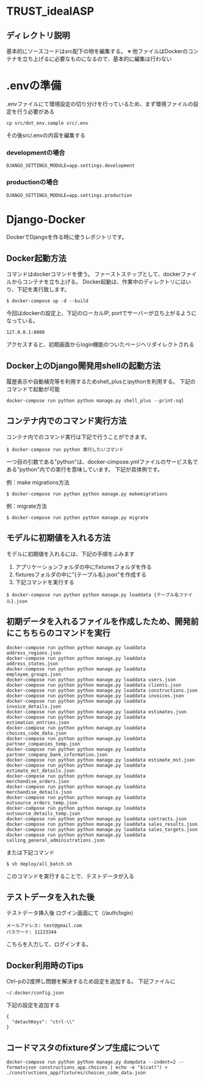 # TRUST_idealASP

## ディレクトリ説明
基本的にソースコードはsrc配下の物を編集する。
※ 他ファイルはDockerのコンテナを立ち上げるに必要なものになるので、基本的に編集は行わない

# .envの準備
.envファイルにて環境設定の切り分けを行っているため、まず環境ファイルの設定を行う必要がある
```
cp src/dot_env.sample src/.env
```
その後src/.envの内容を編集する
### developmentの場合
```
DJANGO_SETTINGS_MODULE=app.settings.development
```
### productionの場合
```
DJANGO_SETTINGS_MODULE=app.settings.production
```

# Django-Docker
DockerでDjangoを作る時に使うレポジトリです。

## Docker起動方法
コマンドはdockerコマンドを使う。
ファーストステップとして、dockerファイルからコンテナを立ち上げる。
Docker起動は、作業中のディレクトリにはいり、下記を実行致します。

```
$ docker-compose up -d --build
```

今回はdockerの設定上、下記のローカルIP, portでサーバーが立ち上がるようになっている。

```
127.0.0.1:8000
```

アクセスすると、初期画面からlogin機能のついたページへリダイレクトされる

## Docker上のDjango開発用shellの起動方法
履歴表示や自動補完等を利用するためshell_plusとipythonを利用する。
下記のコマンドで起動が可能

```
docker-compose run python python manage.py shell_plus --print-sql
```

## コンテナ内でのコマンド実行方法
コンテナ内でのコマンド実行は下記で行うことができます。

```
$ docker-compose run python 実行したいコマンド
```

一つ目の引数である"python"は、docker-cimpose.ymlファイルのサービス名である"python"内での実行を意味しています。 下記が具体例です。

例：make migrations方法

```
$ docker-compose run python python manage.py makemigrations
```

例：migrate方法

```
$ docker-compose run python python manage.py migrate
```

## モデルに初期値を入れる方法
モデルに初期値を入れるには、下記の手順をふみます

1. アプリケーションフォルダの中にfixturesフォルダを作る
2. fixturesフォルダの中に"{テーブル名}.json"を作成する
3. 下記コマンドを実行する

```
$ docker-compose run python python manage.py loaddata {テーブル名ファイル}.json
```

## 初期データを入れるファイルを作成したため、開発前にこちちらのコマンドを実行

```
docker-compose run python python manage.py loaddata address_regions.json
docker-compose run python python manage.py loaddata address_states.json
docker-compose run python python manage.py loaddata employee_groups.json
docker-compose run python python manage.py loaddata users.json
docker-compose run python python manage.py loaddata clients.json
docker-compose run python python manage.py loaddata constructions.json
docker-compose run python python manage.py loaddata invoices.json
docker-compose run python python manage.py loaddata invoice_details.json
docker-compose run python python manage.py loaddata estimates.json
docker-compose run python python manage.py loaddata estimation_entries.json
docker-compose run python python manage.py loaddata choices_code_data.json
docker-compose run python python manage.py loaddata partner_companies_temp.json
docker-compose run python python manage.py loaddata partner_company_bank_information.json
docker-compose run python python manage.py loaddata estimate_mst.json
docker-compose run python python manage.py loaddata estimate_mst_details.json
docker-compose run python python manage.py loaddata merchandise_orders.json
docker-compose run python python manage.py loaddata merchandise_details.json
docker-compose run python python manage.py loaddata outsource_orders_temp.json
docker-compose run python python manage.py loaddata outsource_details_temp.json
docker-compose run python python manage.py loaddata contracts.json
docker-compose run python python manage.py loaddata sales_results.json
docker-compose run python python manage.py loaddata sales_targets.json
docker-compose run python python manage.py loaddata salling_general_administrations.json
```

または下記コマンド
```
$ sh deploy/all_batch.sh 
```

このコマンドを実行することで、テストデータが入る

## テストデータを入れた後

テストデータ挿入後
ログイン画面にて（/auth/login）

```
メールアドレス: test@gmail.com
パスワード: 11223344
```

こちらを入力して、ログインする。

## Docker利用時のTips
Ctrl-pの2度押し問題を解決するため設定を追加する。
下記ファイルに
```
~/.docker/config.json
```
下記の設定を追加する
```
{
  "detachKeys": "ctrl-\\"
}
```

## コードマスタのfixtureダンプ生成について
```
docker-compose run python python manage.py dumpdata --indent=2 --format=json constructions_app.choices | echo -e "$(cat)") > ./constructions_app/fixtures/choices_code_data.json
```
